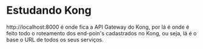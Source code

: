 # Estudando Kong

http://localhost:8000 é onde fica a API Gateway do Kong, por lá é onde é feito todo o roteamento dos end-poin's cadastrados no Kong, ou seja, lá é o base o URL de todos os seus serviços.
